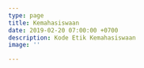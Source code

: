 ```yaml
---
type: page
title: Kemahasiswaan
date: 2019-02-20 07:00:00 +0700
description: Kode Etik Kemahasiswaan
image: ''

---
```

